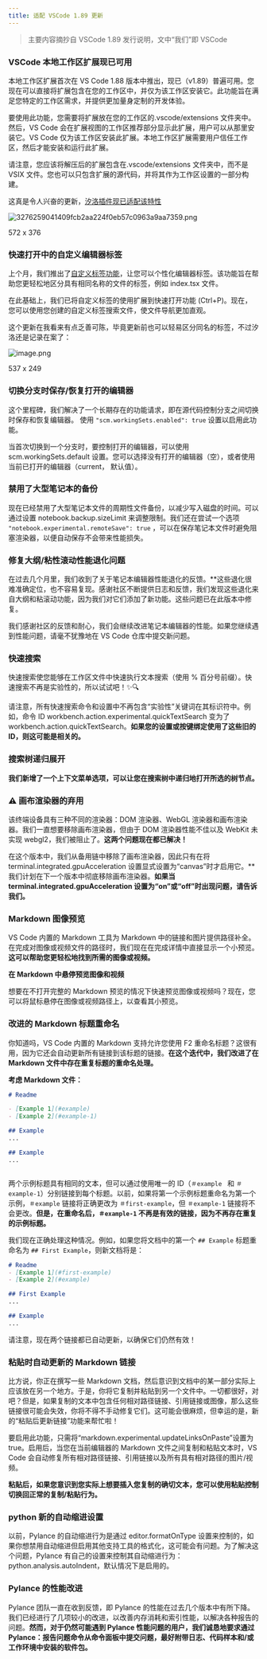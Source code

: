 ```yaml
---
title: 适配 VSCode 1.89 更新
---
```


> 主要内容摘抄自 VSCode 1.89 发行说明，文中“我们”即 VSCode

### VSCode 本地工作区扩展现已可用

本地工作区扩展首次在 VS Code 1.88 版本中推出，现已（v1.89）普遍可用。您现在可以直接将扩展包含在您的工作区中，并仅为该工作区安装它。此功能旨在满足您特定的工作区需求，并提供更加量身定制的开发体验。

要使用此功能，您需要将扩展放在您的工作区的.vscode/extensions 文件夹中。然后，VS Code 会在扩展视图的工作区推荐部分显示此扩展，用户可以从那里安装它。VS Code 仅为该工作区安装此扩展。本地工作区扩展需要用户信任工作区，然后才能安装和运行此扩展。

请注意，您应该将解压后的扩展包含在.vscode/extensions 文件夹中，而不是 VSIX 文件。您也可以只包含扩展的源代码，并将其作为工作区设置的一部分构建。

这真是令人兴奋的更新，[汐洛插件现已适配该特性](https://ld246.com/forward?goto=https%3A%2F%2Fgithub.com%2FHi-Windom%2FSillot%2Fissues%2F681)

![3276259041409fcb2aa224f0eb57c0963a9aa7359.png](https://b3logfile.com/file/2024/05/327625904-1409fcb2-aa22-4f0e-b57c-0963a9aa7359-LL13NPb.png?imageView2/2/interlace/1/format/webp)

572 x 376

### 快速打开中的自定义编辑器标签

上个月，我们推出了[自定义标签功能](https://ld246.com/forward?goto=https%3A%2F%2Fcode.visualstudio.com%2Fdocs%2Fgetstarted%2Fuserinterface%23_customize-tab-labels)，让您可以个性化编辑器标签。该功能旨在帮助您更轻松地区分具有相同名称的文件的标签，例如 index.tsx 文件。

在此基础上，我们已将自定义标签的使用扩展到快速打开功能 (Ctrl+P)。现在，您可以使用您创建的自定义标签搜索文件，使文件导航更加直观。

这个更新在我看来有点乏善可陈，毕竟更新前也可以轻易区分同名的标签，不过汐洛还是记录在案了：

![image.png](https://b3logfile.com/file/2024/05/image-CYjwwks.png?imageView2/2/interlace/1/format/webp)

537 x 249

### 切换分支时保存/恢复打开的编辑器

这个里程碑，我们解决了一个长期存在的功能请求，即在源代码控制分支之间切换时保存和恢复编辑器。 使用 `"scm.workingSets.enabled": true` 设置以启用此功能。

当首次切换到一个分支时，要控制打开的编辑器，可以使用 scm.workingSets.default 设置。您可以选择没有打开的编辑器（空），或者使用当前已打开的编辑器（current， 默认值）。

### 禁用了大型笔记本的备份

现在已经禁用了大型笔记本文件的周期性文件备份，以减少写入磁盘的时间。可以通过设置 notebook.backup.sizeLimit 来调整限制。我们还在尝试一个选项 `"notebook.experimental.remoteSave": true` ，可以在保存笔记本文件时避免阻塞渲染器，以便自动保存不会带来性能损失。

### 修复大纲/粘性滚动性能退化问题

在过去几个月里，我们收到了关于笔记本编辑器性能退化的反馈。**这些退化很难准确定位，也不容易复现。感谢社区不断提供日志和反馈，我们发现这些退化来自大纲和粘滚动功能，因为我们对它们添加了新功能。这些问题已在此版本中修复。

我们感谢社区的反馈和耐心，我们会继续改进笔记本编辑器的性能。如果您继续遇到性能问题，请毫不犹豫地在 VS Code 仓库中提交新问题。

### 快速搜索

快速搜索使您能够在工作区文件中快速执行文本搜索（使用 % 百分号前缀）。快速搜索不再是实验性的，所以试试吧！✨🔍

请注意，所有快速搜索命令和设置中不再包含“实验性”关键词在其标识符中。例如，命令 ID workbench.action.experimental.quickTextSearch 变为了 workbench.action.quickTextSearch。**如果您的设置或按键绑定使用了这些旧的 ID，则这可能是相关的。**

### 搜索树递归展开

**我们新增了一个上下文菜单选项，可以让您在搜索树中递归地打开所选的树节点。**

### ⚠️ 画布渲染器的弃用

该终端设备具有三种不同的渲染器：DOM 渲染器、WebGL 渲染器和画布渲染器。我们一直想要移除画布渲染器，但由于 DOM 渲染器性能不佳以及 WebKit 未实现 webgl2，我们被阻止了。**这两个问题现在都已解决！**

在这个版本中，我们从备用链中移除了画布渲染器，因此只有在将 terminal.integrated.gpuAcceleration 设置显式设置为“canvas”时才启用它。**我们计划在下一个版本中彻底移除画布渲染器。**如果当 terminal.integrated.gpuAcceleration 设置为“on”或“off”时出现问题，请告诉我们。**

### Markdown 图像预览

VS Code 内置的 Markdown 工具为 Markdown 中的链接和图片提供路径补全。在完成对图像或视频文件的路径时，我们现在在完成详情中直接显示一个小预览。**这可以帮助您更轻松地找到所需的图像或视频。**

**在 Markdown 中悬停预览图像和视频**

想要在不打开完整的 Markdown 预览的情况下快速预览图像或视频吗？现在，您可以将鼠标悬停在图像或视频路径上，以查看其小预览。

### 改进的 Markdown 标题重命名

你知道吗，VS Code 内置的 Markdown 支持允许您使用 F2 重命名标题？这很有用，因为它还会自动更新所有链接到该标题的链接。**在这个迭代中，我们改进了在 Markdown 文件中存在重复标题的重命名处理。**

**考虑 Markdown 文件：**

```md
# Readme

- [Example 1](#example)
- [Example 2](#example-1)

## Example
...

## Example
...



```

两个示例标题具有相同的文本，但可以通过使用唯一的 ID（`＃example ` 和 `＃example-1`）分别链接到每个标题。以前，如果将第一个示例标题重命名为第一个示例，`＃example` 链接将正确更改为 `＃first-example`，但 `＃example-1` 链接将不会更改。**但是，在重命名后，`＃example-1` 不再是有效的链接，因为不再存在重复的示例标题。**

我们现在正确处理这种情况。例如，如果您将文档中的第一个 `## Example` 标题重命名为 `## First Example`，则新文档将是：

```md
# Readme
- [Example 1](#first-example)
- [Example 2](#example)

## First Example
...

## Example
...

```

请注意，现在两个链接都已自动更新，以确保它们仍然有效！

### 粘贴时自动更新的 Markdown 链接

比方说，你正在撰写一些 Markdown 文档，然后意识到文档中的某一部分实际上应该放在另一个地方。于是，你将它复制并粘贴到另一个文件中。一切都很好，对吧？但是，如果复制的文本中包含任何相对路径链接、引用链接或图像，那么这些链接很可能会失效，你将不得不手动修复它们。这可能会很麻烦，但幸运的是，新的“粘贴后更新链接”功能来帮忙啦！

要启用此功能，只需将“markdown.experimental.updateLinksOnPaste”设置为 true。启用后，当您在当前编辑器的 Markdown 文件之间复制和粘贴文本时，VS Code 会自动修复所有相对路径链接、引用链接以及所有具有相对路径的图片/视频。

**粘贴后，如果您意识到您实际上想要插入您复制的确切文本，您可以使用粘贴控制切换回正常的复制/粘贴行为。**

### python 新的自动缩进设置

以前，Pylance 的自动缩进行为是通过 editor.formatOnType 设置来控制的，如果你想禁用自动缩进但启用其他支持工具的格式化，这可能会有问题。为了解决这个问题，Pylance 有自己的设置来控制其自动缩进行为：python.analysis.autoIndent，默认情况下是启用的。

### Pylance 的性能改进

Pylance 团队一直在收到反馈，即 Pylance 的性能在过去几个版本中有所下降。我们已经进行了几项较小的改进，以改善内存消耗和索引性能，以解决各种报告的问题。**然而，对于仍然可能遇到 Pylance 性能问题的用户，我们诚恳地要求通过 Pylance：报告问题命令从命令面板中提交问题，最好附带日志、代码样本和/或工作环境中安装的软件包。**
